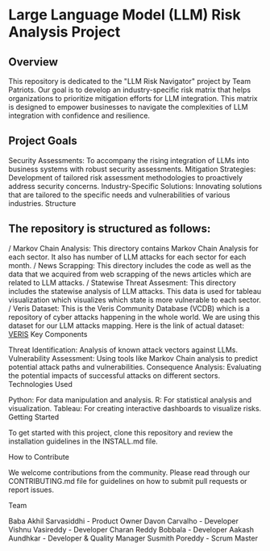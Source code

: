 # Large Language Model (LLM) Risk Analysis Project

## Overview

This repository is dedicated to the "LLM Risk Navigator" project by Team Patriots. Our goal is to develop an industry-specific risk matrix that helps organizations to prioritize mitigation efforts for LLM integration. This matrix is designed to empower businesses to navigate the complexities of LLM integration with confidence and resilience.

## Project Goals

Security Assessments: To accompany the rising integration of LLMs into business systems with robust security assessments.
Mitigation Strategies: Development of tailored risk assessment methodologies to proactively address security concerns.
Industry-Specific Solutions: Innovating solutions that are tailored to the specific needs and vulnerabilities of various industries.
Structure

##  The repository is structured as follows:

/ Markov Chain Analysis: This directory contains Markov Chain Analysis for each sector. It also has number of LLM attacks for each sector for each month.
/ News Scrapping: This directory includes the code as well as the data that we acquired from web scrapping of the news articles which are related to LLM attacks.
/ Statewise Threat Assesment: This directory includes the statewise analysis of LLM attacks. This data is used for tableau visualization which visualizes which state is more vulnerable to each sector.
/ Veris Dataset: This is the Veris Community Database (VCDB) which is a repository of cyber attacks happening in the whole world. We are using this dataset for our LLM attacks mapping. Here is the link of actual dataset: [VERIS](https://github.com/vz-risk/VCDB)
Key Components

Threat Identification: Analysis of known attack vectors against LLMs.
Vulnerability Assessment: Using tools like Markov Chain analysis to predict potential attack paths and vulnerabilities.
Consequence Analysis: Evaluating the potential impacts of successful attacks on different sectors.
Technologies Used

Python: For data manipulation and analysis.
R: For statistical analysis and visualization.
Tableau: For creating interactive dashboards to visualize risks.
Getting Started

To get started with this project, clone this repository and review the installation guidelines in the INSTALL.md file.

How to Contribute

We welcome contributions from the community. Please read through our CONTRIBUTING.md file for guidelines on how to submit pull requests or report issues.

Team

Baba Akhil Sarvasiddhi - Product Owner
Davon Carvalho - Developer
Vishnu Vasireddy - Developer
Charan Reddy Bobbala - Developer
Aakash Aundhkar - Developer & Quality Manager
Susmith Poreddy - Scrum Master
